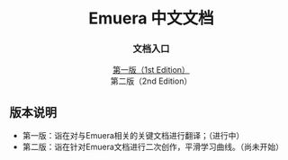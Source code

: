 <h1 align='center'>Emuera 中文文档</h1>
<h3 align='center'>文档入口</h3>
<div align='center'><a href="1st Edition/Menu">第一版（1st Edition）</a></div>
<div align='center'>第二版（2nd Edition）</div>

## 版本说明

- 第一版：诣在对与Emuera相关的关键文档进行翻译；（进行中）
- 第二版：诣在针对Emuera文档进行二次创作，平滑学习曲线。（尚未开始）